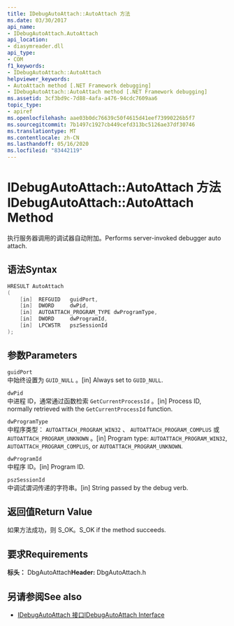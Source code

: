 ```yaml
---
title: IDebugAutoAttach::AutoAttach 方法
ms.date: 03/30/2017
api_name:
- IDebugAutoAttach.AutoAttach
api_location:
- diasymreader.dll
api_type:
- COM
f1_keywords:
- IDebugAutoAttach::AutoAttach
helpviewer_keywords:
- AutoAttach method [.NET Framework debugging]
- IDebugAutoAttach::AutoAttach method [.NET Framework debugging]
ms.assetid: 3cf3bd9c-7d88-4afa-a476-94cdc7609aa6
topic_type:
- apiref
ms.openlocfilehash: aae03b0dc76639c50f4615d41eef73990226b5f7
ms.sourcegitcommit: 7b1497c1927cb449cefd313bc5126ae37df30746
ms.translationtype: MT
ms.contentlocale: zh-CN
ms.lasthandoff: 05/16/2020
ms.locfileid: "83442119"
---
```

# <a name="idebugautoattachautoattach-method"></a><span data-ttu-id="b6286-102">IDebugAutoAttach::AutoAttach 方法</span><span class="sxs-lookup"><span data-stu-id="b6286-102">IDebugAutoAttach::AutoAttach Method</span></span>
<span data-ttu-id="b6286-103">执行服务器调用的调试器自动附加。</span><span class="sxs-lookup"><span data-stu-id="b6286-103">Performs server-invoked debugger auto attach.</span></span>  
  
## <a name="syntax"></a><span data-ttu-id="b6286-104">语法</span><span class="sxs-lookup"><span data-stu-id="b6286-104">Syntax</span></span>  
  
```cpp  
HRESULT AutoAttach  
(  
    [in]  REFGUID   guidPort,  
    [in]  DWORD     dwPid,  
    [in]  AUTOATTACH_PROGRAM_TYPE dwProgramType,  
    [in]  DWORD     dwProgramId,  
    [in]  LPCWSTR   pszSessionId  
);  
```  
  
## <a name="parameters"></a><span data-ttu-id="b6286-105">参数</span><span class="sxs-lookup"><span data-stu-id="b6286-105">Parameters</span></span>  
 `guidPort`  
 <span data-ttu-id="b6286-106">中始终设置为 `GUID_NULL` 。</span><span class="sxs-lookup"><span data-stu-id="b6286-106">[in] Always set to `GUID_NULL`.</span></span>  
  
 `dwPid`  
 <span data-ttu-id="b6286-107">中进程 ID，通常通过函数检索 `GetCurrentProcessId` 。</span><span class="sxs-lookup"><span data-stu-id="b6286-107">[in] Process ID, normally retrieved with the `GetCurrentProcessId` function.</span></span>  
  
 `dwProgramType`  
 <span data-ttu-id="b6286-108">中程序类型： `AUTOATTACH_PROGRAM_WIN32` 、 `AUTOATTACH_PROGRAM_COMPLUS` 或 `AUTOATTACH_PROGRAM_UNKNOWN` 。</span><span class="sxs-lookup"><span data-stu-id="b6286-108">[in] Program type: `AUTOATTACH_PROGRAM_WIN32`, `AUTOATTACH_PROGRAM_COMPLUS`, or `AUTOATTACH_PROGRAM_UNKNOWN`.</span></span>  
  
 `dwProgramId`  
 <span data-ttu-id="b6286-109">中程序 ID。</span><span class="sxs-lookup"><span data-stu-id="b6286-109">[in] Program ID.</span></span>  
  
 `pszSessionId`  
 <span data-ttu-id="b6286-110">中调试谓词传递的字符串。</span><span class="sxs-lookup"><span data-stu-id="b6286-110">[in] String passed by the debug verb.</span></span>  
  
## <a name="return-value"></a><span data-ttu-id="b6286-111">返回值</span><span class="sxs-lookup"><span data-stu-id="b6286-111">Return Value</span></span>  
 <span data-ttu-id="b6286-112">如果方法成功，则 S_OK。</span><span class="sxs-lookup"><span data-stu-id="b6286-112">S_OK if the method succeeds.</span></span>  
  
## <a name="requirements"></a><span data-ttu-id="b6286-113">要求</span><span class="sxs-lookup"><span data-stu-id="b6286-113">Requirements</span></span>  
 <span data-ttu-id="b6286-114">**标头：** DbgAutoAttach</span><span class="sxs-lookup"><span data-stu-id="b6286-114">**Header:** DbgAutoAttach.h</span></span>  
  
## <a name="see-also"></a><span data-ttu-id="b6286-115">另请参阅</span><span class="sxs-lookup"><span data-stu-id="b6286-115">See also</span></span>

- [<span data-ttu-id="b6286-116">IDebugAutoAttach 接口</span><span class="sxs-lookup"><span data-stu-id="b6286-116">IDebugAutoAttach Interface</span></span>](idebugautoattach-interface.md)
